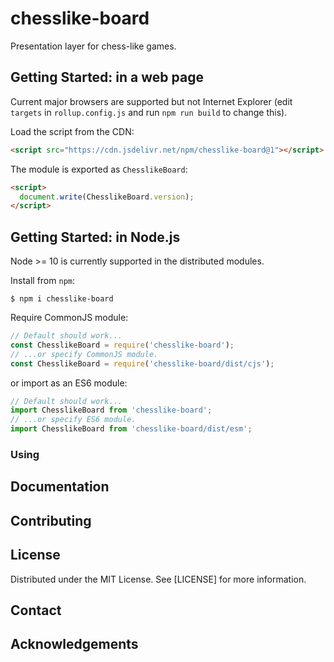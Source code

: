 # chesslike-board

Presentation layer for chess-like games.

## Getting Started: in a web page

Current major browsers are supported but not Internet Explorer (edit `targets`
in `rollup.config.js` and run `npm run build` to change this).

Load the script from the CDN:

```html
<script src="https://cdn.jsdelivr.net/npm/chesslike-board@1"></script>
```

The module is exported as `ChesslikeBoard`:

```html
<script>
  document.write(ChesslikeBoard.version);
</script>
```

## Getting Started: in Node.js

Node >= 10 is currently supported in the distributed modules.

Install from `npm`:

```console
$ npm i chesslike-board
```

Require CommonJS module:

```js
// Default should work...
const ChesslikeBoard = require('chesslike-board');
// ...or specify CommonJS module.
const ChesslikeBoard = require('chesslike-board/dist/cjs');
```

or import as an ES6 module:

```js
// Default should work...
import ChesslikeBoard from 'chesslike-board';
// ...or specify ES6 module.
import ChesslikeBoard from 'chesslike-board/dist/esm';
```

### Using

## Documentation

## Contributing

## License

Distributed under the MIT License. See [LICENSE] for more information.

## Contact

## Acknowledgements
